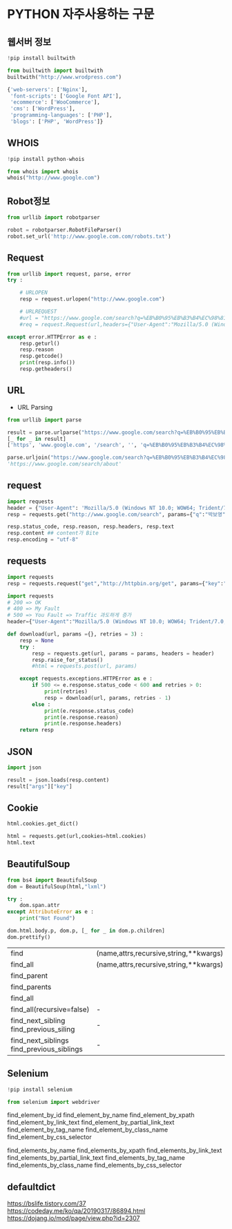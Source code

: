 # PYTHON 자주사용하는 구문

## 웹서버 정보

```python
!pip install builtwith

from builtwith import builtwith
builtwith("http://www.wrodpress.com")

{'web-servers': ['Nginx'],
 'font-scripts': ['Google Font API'],
 'ecommerce': ['WooCommerce'],
 'cms': ['WordPress'],
 'programming-languages': ['PHP'],
 'blogs': ['PHP', 'WordPress']}
```

## WHOIS

```python
!pip install python-whois

from whois import whois
whois("http://www.google.com")
```

## Robot정보

```python
from urllib import robotparser

robot = robotparser.RobotFileParser()
robot.set_url('http://www.google.com.com/robots.txt')
```

## Request

```python
from urllib import request, parse, error
try :

    # URLOPEN
    resp = request.urlopen("http://www.google.com")

    # URLREQUEST
    #url = "https://www.google.com/search?q=%EB%B0%95%EB%B3%B4%EC%98%81&rlz=1C1CHBD_koKR847KR847&oq=%EB%B0%95%EB%B3%B4%EC%98%81&aqs=chrome..69i57j0l5.3532j0j8&sourceid=chrome&ie=UTF-8"
    #req = request.Request(url,headers={"User-Agent":"Mozilla/5.0 (Windows NT 10.0; WOW64; Trident/7.0; rv:11.0) like Gecko"},method="GET")

except error.HTTPError as e :
    resp.geturl()
    resp.reason
    resp.getcode()
    print(resp.info())
    resp.getheaders()
```

## URL

- URL Parsing

```python
from urllib import parse

result = parse.urlparse("https://www.google.com/search?q=%EB%B0%95%EB%B3%B4%EC%98%81")
[_ for _ in result]
['https', 'www.google.com', '/search', '', 'q=%EB%B0%95%EB%B3%B4%EC%98%81', '']

parse.urljoin("https://www.google.com/search?q=%EB%B0%95%EB%B3%B4%EC%98%81","/search/about")
'https://www.google.com/search/about'
```

## request

```python
import requests
header = {"User-Agent": 'Mozilla/5.0 (Windows NT 10.0; WOW64; Trident/7.0; rv:11.0) like Gecko'}
resp = requests.get("http://www.google.com/search", params={"q":"박보영"}, headers=header)

resp.status_code, resp.reason, resp.headers, resp.text
resp.content ## content가 Bite
resp.encoding = "utf-8"
```

## requests

```python
import requests
resp = requests.request("get","http://httpbin.org/get", params={"key":"value"})
```

```python
import requests
# 200 => OK
# 400 => My Fault
# 500 => You Fault => Traffic 과도하게 증가
header={"User-Agent":"Mozilla/5.0 (Windows NT 10.0; WOW64; Trident/7.0; rv:11.0) like Gecko"}

def download(url, params ={}, retries = 3) :
    resp = None
    try :
        resp = requests.get(url, params = params, headers = header)
        resp.raise_for_status()
        #html = requests.post(url, params)

    except requests.exceptions.HTTPError as e :
        if 500 <= e.response.status_code < 600 and retries > 0:
            print(retries)
            resp = download(url, params, retries - 1)
        else :
            print(e.response.status_code)
            print(e.response.reason)
            print(e.response.headers)
    return resp
```

## JSON

```python
import json

result = json.loads(resp.content)
result["args"]["key"]
```

## Cookie

```python
html.cookies.get_dict()

html = requests.get(url,cookies=html.cookies)
html.text
```

## BeautifulSoup

```python
from bs4 import BeautifulSoup
dom = BeautifulSoup(html,"lxml")

try :
    dom.span.attr
except AttributeError as e :
    print("Not Found")

dom.html.body.p, dom.p, [_ for _ in dom.p.children]
dom.prettify()
```

<table>
<tr><td>find</td><td>(name,attrs,recursive,string,**kwargs)</td><td></td></tr>
<tr><td>find_all</td><td>(name,attrs,recursive,string,**kwargs)</td><td></td></tr>
<tr><td>find_parent</td><td></td><td></td></tr>
<tr><td>find_parents</td><td></td><td></td></tr>
<tr><td>find_all</td><td></td><td></td></tr>
<tr><td>find_all(recursive=false)</td><td>-</td><td></td></tr>
<tr><td>find_next_sibling<br/>find_previous_siling</td><td>-</td><td></td></tr>
<tr><td>find_next_siblings<br/>find_previous_siblings</td><td>-</td><td></td></tr>
</table>

## Selenium

```python
!pip install selenium

from selenium import webdriver
```

find_element_by_id
find_element_by_name
find_element_by_xpath
find_element_by_link_text
find_element_by_partial_link_text
find_element_by_tag_name
find_element_by_class_name
find_element_by_css_selector

find_elements_by_name
find_elements_by_xpath
find_elements_by_link_text
find_elements_by_partial_link_text
find_elements_by_tag_name
find_elements_by_class_name
find_elements_by_css_selector

## defaultdict

<https://bslife.tistory.com/37>
<https://codeday.me/ko/qa/20190317/86894.html>
<https://dojang.io/mod/page/view.php?id=2307>